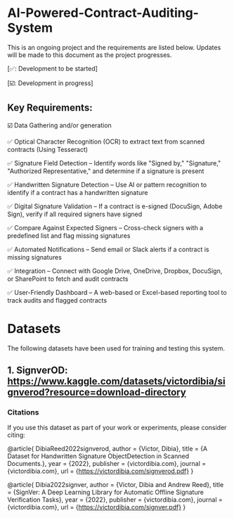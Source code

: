 # AI-Powered-Contract-Auditing-System
This is an ongoing project and the requirements are listed below. Updates will be made to this document as the project progresses.

[✅: Development to be started]

[☑️: Development in progress]

## Key Requirements:
☑️ Data Gathering and/or generation

✅ Optical Character Recognition (OCR) to extract text from scanned contracts (Using Tesseract)

✅ Signature Field Detection – Identify words like "Signed by," "Signature," "Authorized Representative," and determine if a signature is present

✅ Handwritten Signature Detection – Use AI or pattern recognition to identify if a contract has a handwritten signature

✅ Digital Signature Validation – If a contract is e-signed (DocuSign, Adobe Sign), verify if all required signers have signed

✅ Compare Against Expected Signers – Cross-check signers with a predefined list and flag missing signatures

✅ Automated Notifications – Send email or Slack alerts if a contract is missing signatures

✅ Integration – Connect with Google Drive, OneDrive, Dropbox, DocuSign, or SharePoint to fetch and audit contracts

✅ User-Friendly Dashboard – A web-based or Excel-based reporting tool to track audits and flagged contracts



# Datasets
The following datasets have been used for training and testing this system.
## 1. SignverOD: https://www.kaggle.com/datasets/victordibia/signverod?resource=download-directory
### Citations
If you use this dataset as part of your work or experiments, please consider citing:

@article{
DibiaReed2022signverod, author = {Victor, Dibia},
title = {A Dataset for Handwritten Signature ObjectDetection in Scanned Documents.},
year = {2022},
publisher = {victordibia.com},
journal = {victordibia.com},
url = {https://victordibia.com/signverod.pdf}
}

@article{
Dibia2022signver,
author = {Victor, Dibia and Andrew Reed},
title = {SignVer: A Deep Learning Library for Automatic Offline Signature Verification Tasks},
year = {2022},
publisher = {victordibia.com},
journal = {victordibia.com},
url = {https://victordibia.com/signver.pdf}
}
